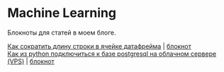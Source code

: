 # Machine Learning

Блокноты для статей в моем блоге.

[Как сократить длину строки в ячейке датафрейма](https://dzen.ru/media/id/5c7e982299264500b4198b81/63616138cd41f9071f3518b4) | [блокнот](https://github.com/SaenkoDenis/data_science_portfolio/blob/main/machine-learning/data-analysis/001-shorten-length.ipynb)<br>
[Как из python подключиться к базе postgresql на облачном сервере (VPS)](https://dzen.ru/media/id/5c7e982299264500b4198b81/kak-iz-python-podkliuchitsia-k-baze-postgresql-na-oblachnom-servere-vps-636cef2ae3284809159f80aa) | [блокнот](https://github.com/SaenkoDenis/data_science_portfolio/blob/main/machine-learning/data-analysis/002-vps-psql.py)